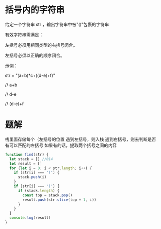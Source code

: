 # 括号内的字符串

给定一个字符串 str ，输出字符串中被"()"包裹的字符串

有效字符串需满足：

左括号必须用相同类型的右括号闭合。

左括号必须以正确的顺序闭合。

示例：

str = "(a+b)\*c+((d-e)+f)"

// a+b

// d-e

// (d-e)+f

# 题解

栈里面存储每个（左括号的位置
遇到左括号，则入栈
遇到右括号，则去判断是否有可以匹配的左括号
如果有的话，提取两个括号之间的内容

```js
function find(str) {
  let stack = [] //014
  let result = []
  for (let i = 0; i < str.length; i++) {
    if (str[i] === '(') {
      stack.push(i)
    }
    if (str[i] === ')') {
      if (stack.length) {
        const top = stack.pop()
        result.push(str.slice(top + 1, i))
      }
    }
  }
  console.log(result)
}
```
